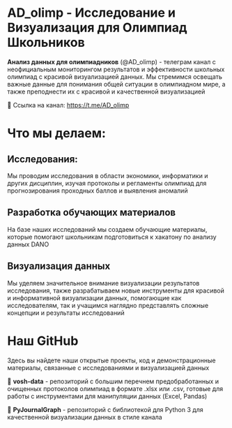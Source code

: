 # AD_olimp - Исследование и Визуализация для Олимпиад Школьников

**Анализ данных для олимпиадников** (@AD_olimp) - телеграм канал с неофициальным мониторингом результатов и эффективности школьных олимпиад с красивой визуализацией данных. Мы стремимся освещать важные данные для понимания общей ситуации в олимпиадном мире, а также преподнести их с красивой и качественной визуализацией

🔹 Ссылка на канал: https://t.me/AD_olimp

# Что мы делаем:
## Исследования:
Мы проводим исследования в области экономики, информатики и других дисциплин, изучая протоколы и регламенты олимпиад для прогнозирования проходных баллов и выявления аномалий

## Разработка обучающих материалов
На базе наших исследований мы создаем обучающие материалы, которые помогают школьникам подготовиться к хакатону по анализу данных DANO

## Визуализация данных
Мы уделяем значительное внимание визуализации результатов исследования, также разрабатываем новые инструменты для красивой и информативной визуализации данных, помогающие как исследователям, так и учащимся наглядно представлять сложные концепции и результаты исследований

# Наш GitHub
Здесь вы найдете наши открытые проекты, код и демонстрационные материалы, связанные с исследованиями и визуализацией данных

🔹 **vosh-data** - репозиторий с большим перечнем предобработанных и очищенных протоколов олимпиад в формате .xlsx или .csv, готовые для работы с инструментами для манипуляции данных (Excel, Pandas)

🔹 **PyJournalGraph** - репозиторий с библиотекой для Python 3 для качественной визуализации данных в стиле канала
